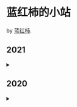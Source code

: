 # 蓝红柿的小站

> 

 by [蓝红柿]().

## 2021

<details>
<summary></summary>

- 05-29 [Leetcode 1074.元素和为目标值的子矩阵数量](https://newdivide2014.github.io/zh/zh/posts/leetcode-1074/ "2021-05-29 21:41:56")
- 05-26 [Windows Server 2008 CVE20170144验证](https://newdivide2014.github.io/zh/zh/posts/win-server-2008-cve20170144/ "2021-05-26 18:08:33")
- 05-22 [英语语法笔记](https://newdivide2014.github.io/zh/zh/posts/english-grammer/ "2021-05-22 18:26:39")
- 05-11 [windows上QtCreator经常未响应崩溃](https://newdivide2014.github.io/zh/zh/posts/windows-qtcreator-crush/ "2021-05-11 10:39:18")
- 05-11 [SIOCSIFFLAGS: Operation Not Possible Due to RF Kill](https://newdivide2014.github.io/zh/zh/posts/operation-not-possible-due-to-rf-kill/ "2021-05-11 10:23:30")
- 05-08 [我戒指呢](https://newdivide2014.github.io/zh/zh/posts/lose-my-ring/ "2021-05-08 17:30:52")
- 05-08 [RS232针脚（8 pin）含义](https://newdivide2014.github.io/zh/zh/posts/rs232-8pin/ "2021-05-08 10:51:45")
- 04-24 [qt程序在多屏下显示不全的问题](https://newdivide2014.github.io/zh/zh/posts/qt-ui-center-show/ "2021-04-24 22:53:56")
- 04-11 [Linux tar备忘](https://newdivide2014.github.io/zh/zh/posts/linux-tar-cmd/ "2021-04-11 20:12:03")
- 01-16 [RS485和RS232区别](https://newdivide2014.github.io/zh/zh/posts/rs485-rs232/ "2021-01-16 21:17:37")
- 01-16 [git常用命令](https://newdivide2014.github.io/zh/zh/posts/git-cmd/ "2021-01-16 20:30:40")
- 01-10 [沉迷换肤-建站小记](https://newdivide2014.github.io/zh/zh/posts/change-theme/ "2021-01-10 22:28:38")

</details>

## 2020

<details>
<summary></summary>

- 11-23 [华为交换机一些命令及回显信息](https://newdivide2014.github.io/zh/zh/posts/huawei-switch/ "2020-11-23 16:14:12")

</details>
